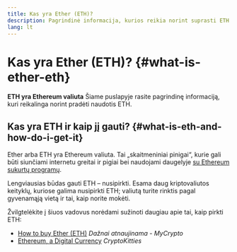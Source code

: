 ```yaml
---
title: Kas yra Ether (ETH)?
description: Pagrindinė informacija, kurios reikia norint suprasti ETH.
lang: lt
---
```


# Kas yra Ether (ETH)? \{#what-is-ether-eth}

<FeaturedText>

**ETH yra Ethereum valiuta** Šiame puslapyje rasite pagrindinę informaciją, kuri reikalinga norint pradėti naudotis ETH.

</FeaturedText>

## Kas yra ETH ir kaip jį gauti? \{#what-is-eth-and-how-do-i-get-it}

Ether arba ETH yra Ethereum valiuta. Tai „skaitmeniniai pinigai“, kurie gali būti siunčiami internetu greitai ir pigiai bei naudojami daugelyje [su Ethereum sukurtų programų](/dapps/).

Lengviausias būdas gauti ETH – nusipirkti. Esama daug kriptovaliutos keityklų, kuriose galima nusipirkti ETH; valiutą turite rinktis pagal gyvenamąją vietą ir tai, kaip norite mokėti.

Žvilgtelėkite į šiuos vadovus norėdami sužinoti daugiau apie tai, kaip pirkti ETH:

- [How to buy Ether (ETH)](https://support.mycrypto.com/how-to/getting-started/how-to-buy-ether-with-usd) _Dažnai atnaujinama - MyCrypto_
- [Ethereum, a Digital Currency](https://www.cryptokitties.co/faq#ethereum-a-digital-currency) _CryptoKitties_
